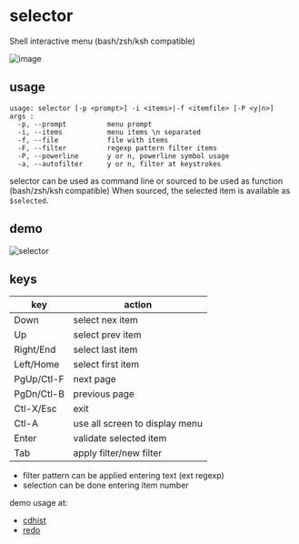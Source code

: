 # selector

Shell interactive menu (bash/zsh/ksh compatible)

![image](https://github.com/joknarf/selector/assets/10117818/c3c782eb-ad34-4c31-b806-fbd30270f03a)

## usage

```
usage: selector [-p <prompt>] -i <items>|-f <itemfile> [-P <y|n>]
args :
  -p, --prompt          menu prompt
  -i, --items           menu items \n separated
  -f, --file            file with items
  -F, --filter          regexp pattern filter items
  -P, --powerline       y or n, powerline symbol usage
  -a, --autofilter      y or n, filter at keystrokes
```

selector can be used as command line or sourced to be used as function (bash/zsh/ksh compatible)
When sourced, the selected item is available as `$selected`.

## demo

![selector](https://github.com/joknarf/selector/assets/10117818/586afdf3-fe0e-4801-b39e-db8efce6918c)

## keys

|key       | action                          |
|----------|---------------------------------|
|Down      | select nex item                 | 
|Up        | select prev item                |
|Right/End | select last item                |
|Left/Home | select first item               | 
|PgUp/Ctl-F| next page                       |
|PgDn/Ctl-B| previous page                   |
|Ctl-X/Esc | exit                            |
|Ctl-A     | use all screen to display menu  |
|Enter     | validate selected item          |
|Tab       | apply filter/new filter         |

* filter pattern can be applied entering text (ext regexp)
* selection can be done entering item number

demo usage at:
* [cdhist](https://github.com/joknarf/cdhist)
* [redo](https://github.com/joknarf/redo)

